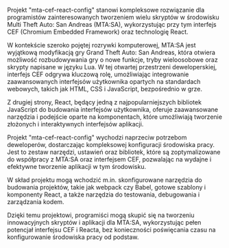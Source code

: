 
Projekt "mta-cef-react-config" stanowi kompleksowe rozwiązanie dla programistów zainteresowanych tworzeniem wielu skryptów w środowisku Multi Theft Auto: San Andreas (MTA:SA), wykorzystując przy tym interfejs CEF (Chromium Embedded Framework) oraz technologię React.

W kontekście szeroko pojętej rozrywki komputerowej, MTA:SA jest wyjątkową modyfikacją gry Grand Theft Auto: San Andreas, która otwiera możliwość rozbudowywania gry o nowe funkcje, tryby wieloosobowe oraz skrypty napisane w języku Lua. W tej otwartej przestrzeni deweloperskiej, interfejs CEF odgrywa kluczową rolę, umożliwiając integrowanie zaawansowanych interfejsów użytkownika opartych na standardach webowych, takich jak HTML, CSS i JavaScript, bezpośrednio w grze.

Z drugiej strony, React, będący jedną z najpopularniejszych bibliotek JavaScript do budowania interfejsów użytkownika, oferuje zaawansowane narzędzia i podejście oparte na komponentach, które umożliwiają tworzenie złożonych i interaktywnych interfejsów aplikacji.

Projekt "mta-cef-react-config" wychodzi naprzeciw potrzebom deweloperów, dostarczając kompleksowej konfiguracji środowiska pracy. Jest to zestaw narzędzi, ustawień oraz bibliotek, które są zoptymalizowane do współpracy z MTA:SA oraz interfejsem CEF, pozwalając na wydajne i efektywne tworzenie aplikacji w tym środowisku.

W skład projektu mogą wchodzić m.in. skonfigurowane narzędzia do budowania projektów, takie jak webpack czy Babel, gotowe szablony i komponenty React, a także narzędzia do testowania, debugowania i zarządzania kodem.

Dzięki temu projektowi, programiści mogą skupić się na tworzeniu innowacyjnych skryptów i aplikacji dla MTA:SA, wykorzystując pełen potencjał interfejsu CEF i Reacta, bez konieczności poświęcania czasu na konfigurowanie środowiska pracy od podstaw.